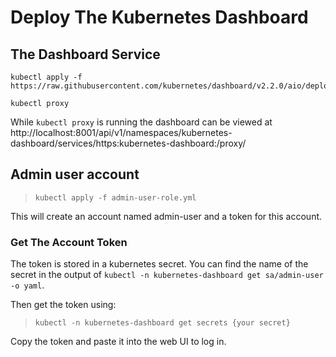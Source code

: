# Deploy The Kubernetes Dashboard

## The Dashboard Service

```shell script
kubectl apply -f https://raw.githubusercontent.com/kubernetes/dashboard/v2.2.0/aio/deploy/recommended.yaml

kubectl proxy
```

While `kubectl proxy` is running the dashboard can be viewed at http://localhost:8001/api/v1/namespaces/kubernetes-dashboard/services/https:kubernetes-dashboard:/proxy/

## Admin user account

> `kubectl apply -f admin-user-role.yml`

This will create an account named admin-user and a token for this account.

### Get The Account Token

The token is stored in a kubernetes secret. You can find the name of the secret in the output of `kubectl -n kubernetes-dashboard get sa/admin-user -o yaml`.

Then get the token using:

> `kubectl -n kubernetes-dashboard get secrets {your secret}`

Copy the token and paste it into the web UI to log in.
